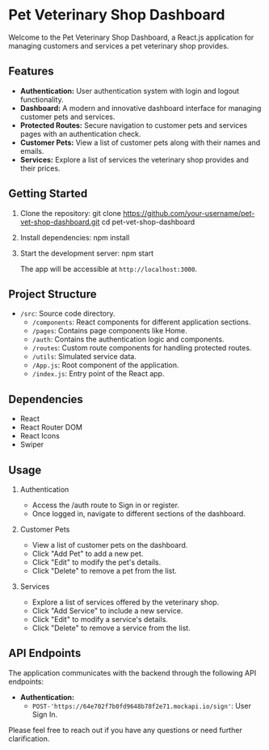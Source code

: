 # Pet Veterinary Shop Dashboard

Welcome to the Pet Veterinary Shop Dashboard, a React.js application for managing customers and services a pet veterinary shop provides.

## Features

- **Authentication:** User authentication system with login and logout functionality.
- **Dashboard:** A modern and innovative dashboard interface for managing customer pets and services.
- **Protected Routes:** Secure navigation to customer pets and services pages with an authentication check.
- **Customer Pets:** View a list of customer pets along with their names and emails.
- **Services:** Explore a list of services the veterinary shop provides and their prices.

## Getting Started

1. Clone the repository:
   git clone https://github.com/your-username/pet-vet-shop-dashboard.git
   cd pet-vet-shop-dashboard

2. Install dependencies:
   npm install

3. Start the development server:
   npm start

   The app will be accessible at `http://localhost:3000`.

## Project Structure

- `/src`: Source code directory.
  - `/components`: React components for different application sections.
  - `/pages`: Contains page components like Home.
  - `/auth`: Contains the authentication logic and components.
  - `/routes`: Custom route components for handling protected routes.
  - `/utils`: Simulated service data.
  - `/App.js`: Root component of the application.
  - `/index.js`: Entry point of the React app.

## Dependencies

- React
- React Router DOM
- React Icons
- Swiper

## Usage

1. Authentication
   * Access the /auth route to Sign in or register.
   * Once logged in, navigate to different sections of the dashboard.

2. Customer Pets
   * View a list of customer pets on the dashboard.
   * Click "Add Pet" to add a new pet.
   * Click "Edit" to modify the pet's details.
   * Click "Delete" to remove a pet from the list.

3. Services
   * Explore a list of services offered by the veterinary shop.
   * Click "Add Service" to include a new service.
   * Click "Edit" to modify a service's details.
   * Click "Delete" to remove a service from the list.


## API Endpoints

The application communicates with the backend through the following API endpoints:

- **Authentication:**
  - `POST-'https://64e702f7b0fd9648b78f2e71.mockapi.io/sign'`: User Sign In.
  
Please feel free to reach out if you have any questions or need further clarification.

